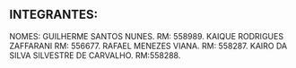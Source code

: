 ## INTEGRANTES:

NOMES: GUILHERME SANTOS NUNES. RM: 558989.
       KAIQUE RODRIGUES ZAFFARANI RM: 556677.
       RAFAEL MENEZES VIANA. RM: 558287.
       KAIRO DA SILVA SILVESTRE DE CARVALHO. RM:558288.

